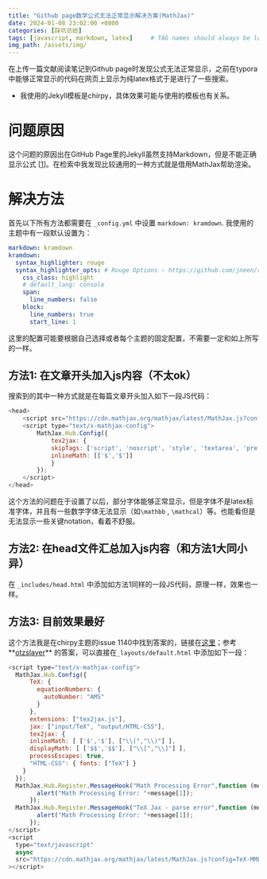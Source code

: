 ```yaml
---
title: "Github page数学公式无法正常显示解决方案(MathJax)"
date: 2024-01-08 23:02:00 +0800
categories: [踩坑总结]
tags: [javascript, markdown, latex]     # TAG names should always be lowercase
img_path: /assets/img/
---
```


在上传一篇文献阅读笔记到Github page时发现公式无法正常显示，之前在typora中能够正常显示的代码在网页上显示为纯latex格式于是进行了一些搜索。

- 我使用的Jekyll模板是chirpy，具体效果可能与使用的模板也有关系。


# 问题原因

这个问题的原因出在GitHub Page里的Jekyll虽然支持Markdown，但是不能正确显示公式 [[1](https://zhuanlan.zhihu.com/p/36302775)]。在检索中我发现比较通用的一种方式就是借用MathJax帮助渲染。

# 解决方法

首先以下所有方法都需要在 `_config.yml` 中设置 `markdown: kramdown`. 我使用的主题中有一段默认设置为：

```yaml
markdown: kramdown
kramdown:
  syntax_highlighter: rouge
  syntax_highlighter_opts: # Rouge Options › https://github.com/jneen/rouge#full-options
    css_class: highlight
    # default_lang: console
    span:
      line_numbers: false
    block:
      line_numbers: true
      start_line: 1
```

这里的配置可能要根据自己选择或者每个主题的固定配置，不需要一定和如上所写的一样。

## 方法1: 在文章开头加入js内容（不太ok）

搜索到的其中一种方式就是在每篇文章开头加入如下一段JS代码：

```javascript
<head>
    <script src="https://cdn.mathjax.org/mathjax/latest/MathJax.js?config=TeX-AMS-MML_HTMLorMML" type="text/javascript"></script>
    <script type="text/x-mathjax-config">
        MathJax.Hub.Config({
            tex2jax: {
            skipTags: ['script', 'noscript', 'style', 'textarea', 'pre'],
            inlineMath: [['$','$']]
            }
        });
    </script>
</head>
```

这个方法的问题在于设置了以后，部分字体能够正常显示，但是字体不是latex标准字体，并且有一些数学字体无法显示（如`\mathbb` , `\mathcal`）等。也能看但是无法显示一些关键notation，看着不舒服。

## 方法2: 在head文件汇总加入js内容（和方法1大同小异）

在 `_includes/head.html` 中添加如方法1同样的一段JS代码，原理一样，效果也一样。

## 方法3: 目前效果最好

这个方法我是在chirpy主题的issue 1140中找到答案的，链接在[这里](https://github.com/cotes2020/jekyll-theme-chirpy/issues/1140)；参考**[otzslayer](https://github.com/otzslayer)** 的答案，可以直接在`_layouts/default.html` 中添加如下一段：

```javascript
<script type="text/x-mathjax-config">
  MathJax.Hub.Config({
      TeX: {
        equationNumbers: {
          autoNumber: "AMS"
        }
      },
      extensions: ["tex2jax.js"],
      jax: ["input/TeX", "output/HTML-CSS"],
      tex2jax: {
      inlineMath: [ ['$','$'], ["\\(","\\)"] ],
      displayMath: [ ['$$','$$'], ["\\[","\\]"] ],
      processEscapes: true,
      "HTML-CSS": { fonts: ["TeX"] }
    }
  });
  MathJax.Hub.Register.MessageHook("Math Processing Error",function (message) {
        alert("Math Processing Error: "+message[1]);
      });
  MathJax.Hub.Register.MessageHook("TeX Jax - parse error",function (message) {
        alert("Math Processing Error: "+message[1]);
      });
</script>
<script
  type="text/javascript"
  async
  src="https://cdn.mathjax.org/mathjax/latest/MathJax.js?config=TeX-MML-AM_CHTML"
></script>
```